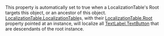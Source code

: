 This property is automatically set to true when a LocalizationTable's Root
targets this object, or an ancestor of this object.
[LocalizationTable.LocalizationTable](https://create.roblox.com/docs/reference/engine/classes/LocalizationTable#LocalizationTable)s, with their
[LocalizationTable.Root](https://create.roblox.com/docs/reference/engine/classes/LocalizationTable#Root) property pointed at an instance, will localize
all [TextLabel.TextButton](https://create.roblox.com/docs/reference/engine/classes/TextLabel#TextButton) that are descendants of the root instance.